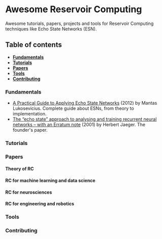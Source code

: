 # Awesome Reservoir Computing

Awesome tutorials, papers, projects and tools for Reservoir Computing techniques like Echo State Networks (ESN).

## Table of contents

* **[Fundamentals](#fundamentals)**
* **[Tutorials](#tutorials)**
* **[Papers](#papers)**
* **[Tools](#tools)**
* **[Contributing](#contributing)**


### Fundamentals

- [A Practical Guide to Applying Echo State Networks](http://citeseerx.ist.psu.edu/viewdoc/download?doi=10.1.1.720.616&rep=rep1&type=pdf) (2012) by Mantas Lukosevicius. Complete guide about ESNs, from theory to implementation.
- [The “echo state” approach to analysing and training recurrent neural networks – with an Erratum note](https://www.ai.rug.nl/minds/uploads/EchoStatesTechRep.pdf) (2001) by Herbert Jaeger. The founder's paper.


### Tutorials



### Papers

  #### Theory of RC


  #### RC for machine learning and data science
  
  
  #### RC for neurosciences
  
  
  #### RC for engineering and robotics
  
### Tools

### Contributing
